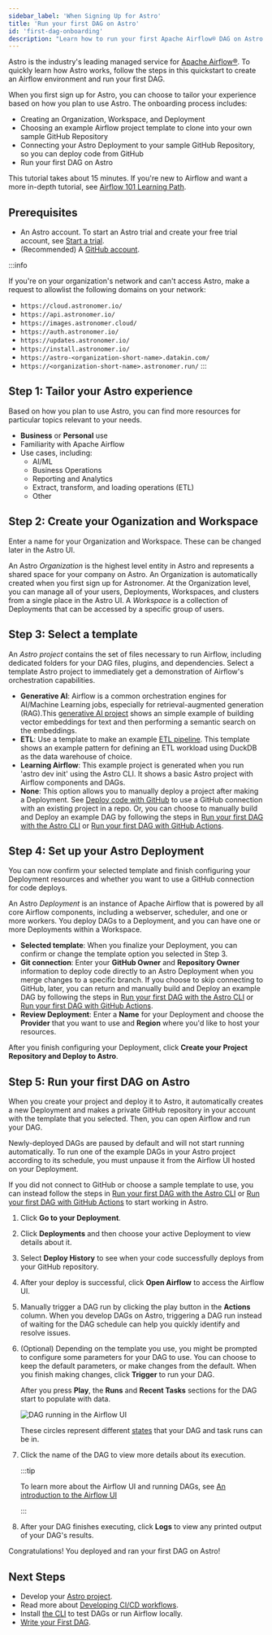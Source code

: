 ```yaml
---
sidebar_label: 'When Signing Up for Astro'
title: 'Run your first DAG on Astro'
id: 'first-dag-onboarding'
description: "Learn how to run your first Apache Airflow® DAG on Astro when you sign up for Astro."
---
```


Astro is the industry's leading managed service for [Apache Airflow®](https://airflow.apache.org/). To quickly learn how Astro works, follow the steps in this quickstart to create an Airflow environment and run your first DAG.

When you first sign up for Astro, you can choose to tailor your experience based on how you plan to use Astro. The onboarding process includes:

- Creating an Organization, Workspace, and Deployment
- Choosing an example Airflow project template to clone into your own sample GitHub Repository
- Connecting your Astro Deployment to your sample GitHub Repository, so you can deploy code from GitHub
- Run your first DAG on Astro

This tutorial takes about 15 minutes. If you're new to Airflow and want a more in-depth tutorial, see [Airflow 101 Learning Path](https://academy.astronomer.io/path/airflow-101).

## Prerequisites

- An Astro account. To start an Astro trial and create your free trial account, see [Start a trial](trial.md).
- (Recommended) A [GitHub account](https://docs.github.com/en/get-started/signing-up-for-github).

:::info

If you're on your organization's network and can't access Astro, make a request to allowlist the following domains on your network:

- `https://cloud.astronomer.io/`
- `https://api.astronomer.io/`
- `https://images.astronomer.cloud/`
- `https://auth.astronomer.io/`
- `https://updates.astronomer.io/`
- `https://install.astronomer.io/`
- `https://astro-<organization-short-name>.datakin.com/`
- `https://<organization-short-name>.astronomer.run/`
:::

## Step 1: Tailor your Astro experience

Based on how you plan to use Astro, you can find more resources for particular topics relevant to your needs.

- **Business** or **Personal** use
- Familiarity with Apache Airflow
- Use cases, including:
    - AI/ML
    - Business Operations
    - Reporting and Analytics
    - Extract, transform, and loading operations (ETL)
    - Other

## Step 2: Create your Oganization and Workspace

Enter a name for your Organization and Workspace. These can be changed later in the Astro UI.

An Astro _Organization_ is the highest level entity in Astro and represents a shared space for your company on Astro. An Organization is automatically created when you first sign up for Astronomer. At the Organization level, you can manage all of your users, Deployments, Workspaces, and clusters from a single place in the Astro UI. A _Workspace_ is a collection of Deployments that can be accessed by a specific group of users.

## Step 3: Select a template

An _Astro project_ contains the set of files necessary to run Airflow, including dedicated folders for your DAG files, plugins, and dependencies. Select a template Astro project to immediately get a demonstration of Airflow's orchestration capabilities.


- **Generative AI**: Airflow is a common orchestration engines for AI/Machine Learning jobs, especially for retrieval-augmented generation (RAG).This [generative AI project](https://github.com/astronomer/templates/blob/main/generative-ai/README.md) shows an simple example of building vector embeddings for text and then performing a semantic search on the embeddings.
- **ETL**: Use a template to make an example [ETL pipeline](https://github.com/astronomer/templates/blob/main/etl/README.md). This template shows an example pattern for defining an ETL workload using DuckDB as the data warehouse of choice.
- **Learning Airflow**: This example project is generated when you run 'astro dev init' using the Astro CLI. It shows a basic Astro project with Airflow components and DAGs.
- **None**: This option allows you to manually deploy a project after making a Deployment. See [Deploy code with GitHub](deploy-github-integration.md) to use a GitHub connection with an existing project in a repo. Or, you can choose to manually build and Deploy an example DAG by following the steps in [Run your first DAG with the Astro CLI](first-dag-cli.md) or [Run your first DAG with GitHub Actions](first-dag-github-actions.md).

## Step 4: Set up your Astro Deployment

You can now confirm your selected template and finish configuring your Deployment resources and whether you want to use a GitHub connection for code deploys.

An Astro _Deployment_ is an instance of Apache Airflow that is powered by all core Airflow components, including a webserver, scheduler, and one or more workers. You deploy DAGs to a Deployment, and you can have one or more Deployments within a Workspace.

- **Selected template**: When you finalize your Deployment, you can confirm or change the template option you selected in Step 3.
- **Git connection**: Enter your **GitHub Owner** and **Repository Owner** information to deploy code directly to an Astro Deployment when you merge changes to a specific branch. If you choose to skip connecting to GitHub, later, you can return and manually build and Deploy an example DAG by following the steps in [Run your first DAG with the Astro CLI](first-dag-cli.md) or [Run your first DAG with GitHub Actions](first-dag-github-actions.md).
- **Review Deployment**: Enter a **Name** for your Deployment and choose the **Provider** that you want to use and **Region** where you'd like to host your resources.

After you finish configuring your Deployment, click **Create your Project Repository and Deploy to Astro**.

## Step 5: Run your first DAG on Astro

When you create your project and deploy it to Astro, it automatically creates a new Deployment and makes a private GitHub repository in your account with the template that you selected. Then, you can open Airflow and run your DAG.

Newly-deployed DAGs are paused by default and will not start running automatically. To run one of the example DAGs in your Astro project according to its schedule, you must unpause it from the Airflow UI hosted on your Deployment.

If you did not connect to GitHub or choose a sample template to use, you can instead follow the steps in [Run your first DAG with the Astro CLI](first-dag-cli.md) or [Run your first DAG with GitHub Actions](first-dag-github-actions.md) to start working in Astro.

1. Click **Go to your Deployment**.
2. Click **Deployments** and then choose your active Deployment to view details about it.
3. Select **Deploy History** to see when your code successfully deploys from your GitHub repository.
4. After your deploy is successful, click **Open Airflow** to access the Airflow UI.
5. Manually trigger a DAG run by clicking the play button in the **Actions** column. When you develop DAGs on Astro, triggering a DAG run instead of waiting for the DAG schedule can help you quickly identify and resolve issues.
6. (Optional) Depending on the template you use, you might be prompted to configure some parameters for your DAG to use. You can choose to keep the default parameters, or make changes from the default. When you finish making changes, click **Trigger** to run your DAG.

    After you press **Play**, the **Runs** and **Recent Tasks** sections for the DAG start to populate with data.

    ![DAG running in the Airflow UI](/img/docs/tutorial-run-dag.png)

    These circles represent different [states](https://airflow.apache.org/docs/apache-airflow/stable/core-concepts/tasks.html#task-instances) that your DAG and task runs can be in.

7. Click the name of the DAG to view more details about its execution.

    :::tip

    To learn more about the Airflow UI and running DAGs, see [An introduction to the Airflow UI](https://www.astronomer.io/docs/learn/airflow-ui)

    :::
8. After your DAG finishes executing, click **Logs** to view any printed output of your DAG's results.

Congratulations! You deployed and ran your first DAG on Astro!

## Next Steps

- Develop your [Astro project](/astro/cli/run-airflow-locally).
- Read more about [Developing CI/CD workflows](set-up-ci-cd.md).
- Install [the CLI](/astro/cli/install-cli.md) to test DAGs or run Airflow locally.
- [Write your First DAG](https://www.astronomer.io/docs/learn/get-started-with-airflow).

